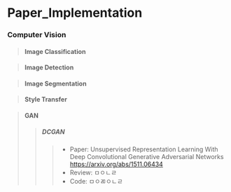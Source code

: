 # Paper_Implementation

### Computer Vision

> #### Image Classification

> #### Image Detection

> #### Image Segmentation

> #### Style Transfer

> #### GAN
> > ##### DCGAN
> > > * Paper: Unsupervised Representation Learning With Deep Convolutional Generative Adversarial Networks
> > >     https://arxiv.org/abs/1511.06434
> > > * Review: ㅁㅇㄴㄹ
> > > * Code: ㅁㅇㄻㅇㄴㄹ
